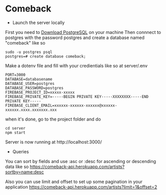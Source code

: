 # Comeback

- Launch the server locally

First you need to [Download PostgreSQL](https://www.postgresql.org/download/) on your machine
Then connnect to postgres with the password postgres and create a database named "comeback" like so

```
sudo -u postgres psql
postgres=# create database comeback;
```

Make a dotenv file and fill with your credientials like so at server/.env

```
PORT=3000
DATABASE=databasename
DATABASE_USER=postgres
DATABASE_PASSWORD=postgres
FIREBASE_PROJECT_ID=xxxxx-xxxxx
FIREBASE_PRIVATE_KEY=-----BEGIN PRIVATE KEY-----XXXXXXXX-----END PRIVATE KEY-----
FIREBASE_CLIENT_EMAIL=xxxxxx-xxxxxx-xxxxxx@xxxxxx-xxxxxx.xxxx.xxxxxxx.xxx  
```

when it's done, go to the project folder and do

```
cd server
npm start
```

Server is now running at http://localhost:3000/

- Queries

You can sort by fields and use :asc or :desc for ascending or descending data like so
https://comeback-api.herokuapp.com/artists?sortby=name:desc

Also you can use limit and offset to set up some pagination in your application
https://comeback-api.herokuapp.com/artists?limit=1&offset=2

